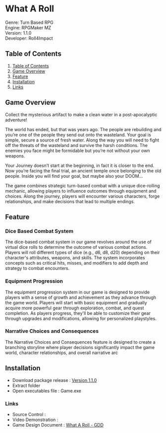 # What A Roll

Genre: Turn Based RPG <br />
Engine: RPGMaker MZ <br />
Version: 1.1.0 <br />
Developer: Roll4Impact <br />

## Table of Contents

1. [Table of Contents](https://github.com/athillaazka/What-A-Roll/blob/main/README.md#links)
2. [Game Overview](https://github.com/athillaazka/What-A-Roll/blob/main/README.md#game-overview)
3. [Feature](https://github.com/athillaazka/What-A-Roll/blob/main/README.md#links)
4. [Installation](https://github.com/athillaazka/What-A-Roll/blob/main/README.md#installation)
5. [Links](https://github.com/athillaazka/What-A-Roll/blob/main/README.md#links)

## Game Overview

Collect the mysterious artifact to make a clean water in a post-apocalyptic adventure!

The world has ended, but that was years ago. The people are rebuilding and you’re one of the people they send out onto the wasteland. Your goal is simple, secure a source of fresh water. Along the way you will need to fight off the threats of the wasteland and survive the harsh conditions. The enemies you face might be formidable but you’re not without your own weapons.

Your Journey doesn’t start at the beginning, in fact it is closer to the end. Now you’re facing the final trial, an ancient temple once belonging to the old people. Inside you will find your goal, but maybe also your DOOM…

The game combines strategic turn-based combat with a unique dice-rolling mechanic, allowing players to influence outcomes through equipment and choices. Along the journey, players will encounter various characters, forge relationships, and make decisions that lead to multiple endings.

## Feature

### Dice Based Combat System

The dice-based combat system in our game revolves around the use of virtual dice rolls to determine the outcome of various combat actions. Players will roll different types of dice (e.g., d6, d8, d20) depending on their character's attributes, weapons, and skills. The system incorporates concepts such as critical hits, misses, and modifiers to add depth and strategy to combat encounters.

### Equipment Progression

The equipment progression system in our game is designed to provide players with a sense of growth and achievement as they advance through the game world. Players will start with basic equipment and gradually acquire more powerful gear through exploration, combat, and quest completion. As players progress, they'll be able to customize their gear through upgrades and modifications, allowing for personalized playstyles.

### Narrative Choices and Consequences

The Narrative Choices and Consequences feature is designed to create a branching storyline where player decisions significantly impact the game world, character relationships, and overall narrative arc

## Installation

- Download package release : [Version 1.1.0](https://github.com/athillaazka/What-A-Roll/releases/download/v.1.1.0/What-A-Roll-1.1.0.7z)
- Extract folder
- Open executables file : Game.exe

### Links

- Source Control :
- Video Demonstration :
- Game Design Document : [What A Roll - GDD](https://spotted-thrush-869.notion.site/Game-Design-Document-WhatARoll-12992e40b5d6803096d6deea32daa726)
